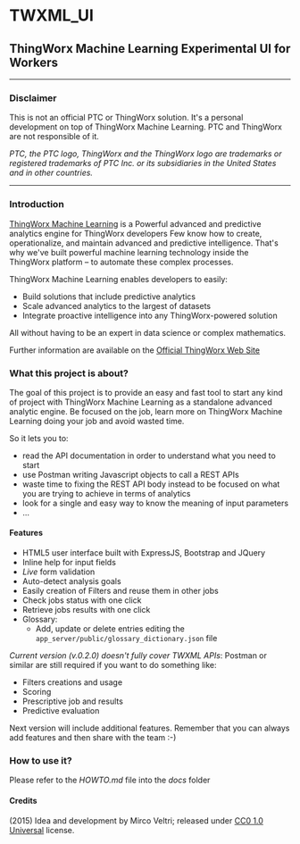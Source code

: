 # TWXML_UI
## ThingWorx Machine Learning Experimental UI for Workers

--------------------------------------------------------------------------------
### Disclaimer
This is not an official PTC or ThingWorx solution. It's a personal development on top of ThingWorx Machine Learning. PTC and ThingWorx are not responsible of it.

_PTC, the PTC logo, ThingWorx and the ThingWorx logo are trademarks or registered trademarks of PTC Inc. or its subsidiaries in the United States and in other countries._

--------------------------------------------------------------------------------

### Introduction
[ThingWorx Machine Learning](http://www.thingworx.com/machine-learning) is a Powerful advanced and predictive analytics engine for ThingWorx developers Few know how to create, operationalize, and maintain advanced and predictive intelligence. That's why we've built powerful machine learning technology inside the ThingWorx platform – to automate these complex processes.

ThingWorx Machine Learning enables developers to easily:
- Build solutions that include predictive analytics
- Scale advanced analytics to the largest of datasets
- Integrate proactive intelligence into any ThingWorx-powered solution

All without having to be an expert in data science or complex mathematics.

Further information are available on the [Official ThingWorx Web Site](http://www.thingworx.com/machine-learning)

### What this project is about?
The goal of this project is to provide an easy and fast tool to start any kind of project with ThingWorx Machine Learning as a standalone advanced analytic engine. Be focused on the job, learn more on ThingWorx Machine Learning doing your job and avoid wasted time.

So it lets you to:
- read the API documentation in order to understand what you need to start
- use Postman writing Javascript objects to call a REST APIs
- waste time to fixing the REST API body instead to be focused on what you are trying to achieve in terms of analytics
- look for a single and easy way to know the meaning of input parameters
- ...

#### Features
- HTML5 user interface built with ExpressJS, Bootstrap and JQuery
- Inline help for input fields
- _Live_ form validation
- Auto-detect analysis goals
- Easily creation of Filters and reuse them in other jobs
- Check jobs status with one click
- Retrieve jobs results with one click
- Glossary:
  - Add, update or delete entries editing the `app_server/public/glossary_dictionary.json` file

*Current version (v.0.2.0) doesn't fully cover TWXML APIs*: Postman or similar are still required if you want to do something like:
- Filters creations and usage
- Scoring
- Prescriptive job and results
- Predictive evaluation

Next version will include additional features. Remember that you can always add features and then share with the team :-)

### How to use it?
Please refer to the *HOWTO.md* file into the *docs* folder

#### Credits
(2015) Idea and development by Mirco Veltri; released under [CC0 1.0 Universal](http://creativecommons.org/publicdomain/zero/1.0/) license.
